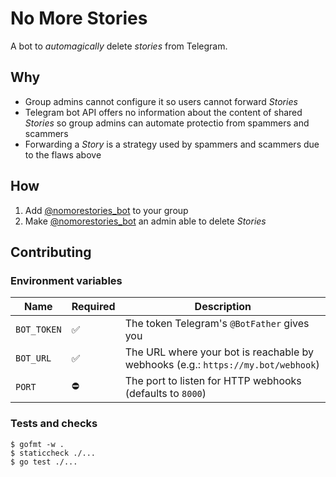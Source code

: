 # No More Stories

A bot to _automagically_ delete _stories_ from Telegram.

## Why

* Group admins cannot configure it so users cannot forward _Stories_
* Telegram bot API offers no information about the content of shared _Stories_ so group admins can automate protectio from spammers and scammers
* Forwarding a _Story_ is a strategy used by spammers and scammers due to the flaws above

## How

1. Add [@nomorestories_bot](https://telegram.me/nomorestories_bot) to your group
1. Make [@nomorestories_bot](https://telegram.me/nomorestories_bot) an admin able to delete _Stories_

## Contributing

### Environment variables


| Name | Required | Description |
|---|---|---|
| `BOT_TOKEN` | ✅ | The token Telegram's `@BotFather` gives you |
| `BOT_URL` | ✅ | The URL where your bot is reachable by webhooks (e.g.: `https://my.bot/webhook`) |
| `PORT` | ⛔️ | The port to listen for HTTP webhooks (defaults to `8000`) |


### Tests and checks

```console
$ gofmt -w .
$ staticcheck ./...
$ go test ./...
```
